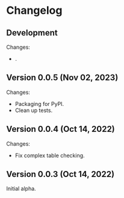 # Changelog

## Development

Changes:
*    .

## Version 0.0.5 (Nov 02, 2023)

Changes:
*    Packaging for PyPI.
*    Clean up tests.

## Version 0.0.4 (Oct 14, 2022)

Changes:
*    Fix complex table checking.

## Version 0.0.3 (Oct 14, 2022)

Initial alpha.
